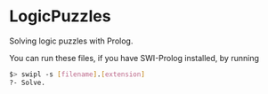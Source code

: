 # LogicPuzzles

Solving logic puzzles with Prolog. 

You can run these files, if you have SWI-Prolog installed, by running

```sh
$> swipl -s [filename].[extension]
?- Solve.
```
